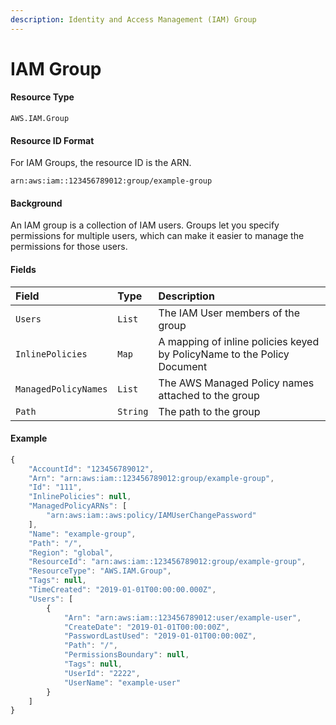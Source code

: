 ```yaml
---
description: Identity and Access Management (IAM) Group
---
```


# IAM Group

#### Resource Type

`AWS.IAM.Group`

#### Resource ID Format

For IAM Groups, the resource ID is the ARN.

`arn:aws:iam::123456789012:group/example-group`

#### Background

An IAM group is a collection of IAM users. Groups let you specify permissions for multiple users, which can make it easier to manage the permissions for those users.

#### Fields

| Field                | Type     | Description                                                             |
| :------------------- | :------- | :---------------------------------------------------------------------- |
| `Users`              | `List`   | The IAM User members of the group                                       |
| `InlinePolicies`     | `Map`    | A mapping of inline policies keyed by PolicyName to the Policy Document |
| `ManagedPolicyNames` | `List`   | The AWS Managed Policy names attached to the group                      |
| `Path`               | `String` | The path to the group                                                   |

#### Example

```javascript
{
    "AccountId": "123456789012",
    "Arn": "arn:aws:iam::123456789012:group/example-group",
    "Id": "111",
    "InlinePolicies": null,
    "ManagedPolicyARNs": [
        "arn:aws:iam::aws:policy/IAMUserChangePassword"
    ],
    "Name": "example-group",
    "Path": "/",
    "Region": "global",
    "ResourceId": "arn:aws:iam::123456789012:group/example-group",
    "ResourceType": "AWS.IAM.Group",
    "Tags": null,
    "TimeCreated": "2019-01-01T00:00:00.000Z",
    "Users": [
        {
            "Arn": "arn:aws:iam::123456789012:user/example-user",
            "CreateDate": "2019-01-01T00:00:00Z",
            "PasswordLastUsed": "2019-01-01T00:00:00Z",
            "Path": "/",
            "PermissionsBoundary": null,
            "Tags": null,
            "UserId": "2222",
            "UserName": "example-user"
        }
    ]
}
```
